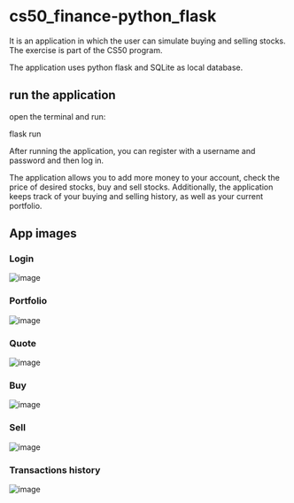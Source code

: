 # cs50_finance-python_flask
It is an application in which the user can simulate buying and selling stocks.
The exercise is part of the CS50 program.

The application uses python flask and SQLite as local database.

## run the application

open the terminal and run:

flask run

After running the application, you can register with a username and password and then log in.

The application allows you to add more money to your account, check the price of desired stocks, buy and sell stocks. Additionally, the application keeps track of your buying and selling history, as well as your current portfolio.

## App images

### Login

![image](https://github.com/rafaelduarte1991/cs50_finance-python_flask/assets/72820242/0c33e0ce-87e8-4d7f-8caa-edba73ed9539)

### Portfolio

![image](https://github.com/rafaelduarte1991/cs50_finance-python_flask/assets/72820242/40d28875-e88e-4744-ae21-ca4d9801878e)

### Quote

![image](https://github.com/rafaelduarte1991/cs50_finance-python_flask/assets/72820242/8f33100b-cd9c-47ec-afcc-d8557506dd93)

### Buy

![image](https://github.com/rafaelduarte1991/cs50_finance-python_flask/assets/72820242/c9125692-b92a-4c8f-91d8-260cad2f6d59)

### Sell

![image](https://github.com/rafaelduarte1991/cs50_finance-python_flask/assets/72820242/ec394c1f-547c-45de-b547-468d8ff463ae)

### Transactions history

![image](https://github.com/rafaelduarte1991/cs50_finance-python_flask/assets/72820242/4c5a4074-0c63-4569-8eb5-59ce0840d716)

